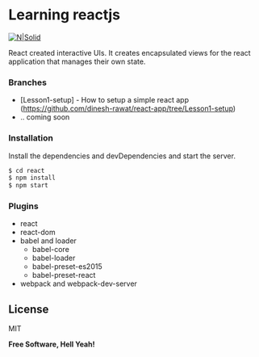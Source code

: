 # Learning reactjs

[![N|Solid](http://img.crx4chrome.com/4f/46/55/jaaklebbenondhkanegppccanebkdjlh-icon.png)](https://facebook.github.io/react/)

React created interactive UIs. It creates encapsulated views for the react application that manages their own state.

### Branches
* [Lesson1-setup] - How to setup a simple react app (https://github.com/dinesh-rawat/react-app/tree/Lesson1-setup)
* .. coming soon

### Installation
Install the dependencies and devDependencies and start the server.

```sh
$ cd react
$ npm install
$ npm start
```

### Plugins
* react
* react-dom
* babel and loader
    * babel-core
    * babel-loader
    * babel-preset-es2015
    * babel-preset-react
* webpack and webpack-dev-server

License
----

MIT


**Free Software, Hell Yeah!**
